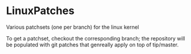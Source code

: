 # LinuxPatches
Various patchsets (one per branch) for the linux kernel

To get a patchset, checkout the corresponding branch; the repository
will be populated with git patches that genreally apply on top of tip/master.
